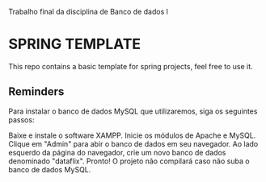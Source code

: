 Trabalho final da disciplina de Banco de dados l
# SPRING TEMPLATE
This repo contains a basic template for spring projects, feel free to use it.

## Reminders
Para instalar o banco de dados MySQL que utilizaremos, siga os seguintes passos:

Baixe e instale o software XAMPP.
Inicie os módulos de Apache e MySQL.
Clique em "Admin" para abir o banco de dados em seu navegador.
Ao lado esquerdo da página do navegador, crie um novo banco de dados denominado "dataflix".
Pronto!
O projeto não compilará caso não suba o banco de dados MySQL.
